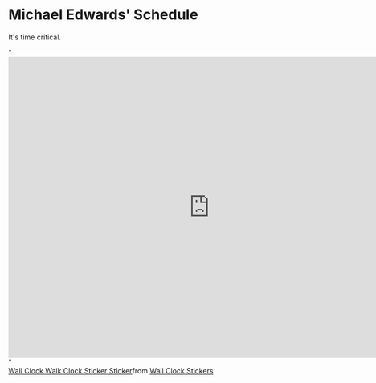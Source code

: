 

<!DOCTYPE html>
<html lang="en">
<head>
    <meta charset="UTF-8">
    <meta http-equiv="X-UA-Compatible" content="IE=edge">
    <meta name="viewport" content="width=device-width, initial-scale=1.0">
   
</head>
<body>
   <h1>Michael Edwards' Schedule</h1> 
   <p>It's time critical.</p>
   <a> "<iframe src="https://calendar.google.com/calendar/embed?src=mikeike97%40gmail.com&ctz=America%2FLos_Angeles" style="border: 0" width="800" height="600" frameborder="0" scrolling="no"></iframe>"
    <div class="tenor-gif-embed" data-postid="24561869" data-share-method="host" data-aspect-ratio="1" data-width="100%"><a href="https://tenor.com/view/wall-clock-walk-clock-sticker-gif-24561869">Wall Clock Walk Clock Sticker Sticker</a>from <a href="https://tenor.com/search/wall+clock-stickers">Wall Clock Stickers</a></div> <script type="text/javascript" async src="https://tenor.com/embed.js"></script>
   </a>
</body>
</html>
